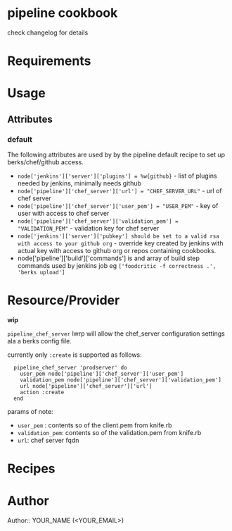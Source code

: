 # pipeline cookbook
check changelog for details

# Requirements

# Usage

Attributes
----------
### default
The following attributes are used by by the pipeline default recipe to set up berks/chef/github access.

* `node['jenkins']['server']['plugins'] = %w{github}` - list of plugins needed by jenkins, minimally needs github
* `node['pipeline']['chef_server']['url'] = "CHEF_SERVER_URL"` - url of chef server
* `node['pipeline']['chef_server']['user_pem'] = "USER_PEM"` - key of user with access to chef server
* `node['pipeline']['chef_server']['validation_pem'] = "VALIDATION_PEM"` - validation key for chef server
* `node['jenkins']['server']['pubkey'] should be set to a valid rsa with access to your github org` - override key created by jenkins with actual key with access to github org or repos containing cookbooks.
* node['pipeline']['build']['commands'] is and array of build step commands used by jenkins job eg `['foodcritic -f correctness .', 'berks upload']`

# Resource/Provider

**wip**

`pipeline_chef_server` lwrp will allow the chef_server configuration settings ala a berks config file.

currently only `:create` is supported as follows:

      pipeline_chef_server 'prodserver' do 
        user_pem node['pipeline']['chef_server']['user_pem']
        validation_pem node['pipeline']['chef_server']['validation_pem']
        url node['pipeline']['chef_server']['url']
        action :create
      end
      
params of note:

* `user_pem` : contents so of the client.pem from knife.rb
* `validation_pem`: contents so of the validation.pem from knife.rb
* `url`: chef server fqdn

# Recipes



# Author

Author:: YOUR_NAME (<YOUR_EMAIL>)
